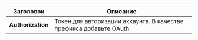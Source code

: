 Заголовок | Описание
----- | -----
**Authorization** | Токен для авторизации аккаунта. В качестве префикса добавьте OAuth.
